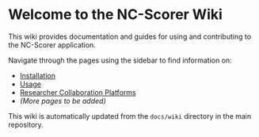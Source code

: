 # Welcome to the NC-Scorer Wiki

This wiki provides documentation and guides for using and contributing to the NC-Scorer application.

Navigate through the pages using the sidebar to find information on:

* [Installation](Installation)
* [Usage](Usage)
* [Researcher Collaboration Platforms](Collaboration-Platforms)
* *(More pages to be added)*

This wiki is automatically updated from the `docs/wiki` directory in the main repository.
